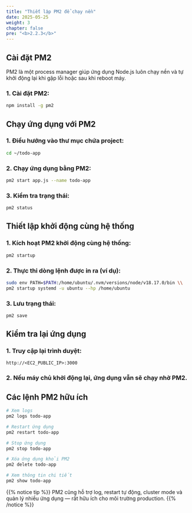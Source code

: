 ```yaml
---
title: "Thiết lập PM2 để chạy nền"
date: 2025-05-25
weight: 3
chapter: false
pre: "<b>2.2.3</b>"
---
```


## Cài đặt PM2

PM2 là một process manager giúp ứng dụng Node.js luôn chạy nền và tự khởi động lại khi gặp lỗi hoặc sau khi reboot máy.

### 1. Cài đặt PM2:

```bash
npm install -g pm2
```

## Chạy ứng dụng với PM2

### 1. Điều hướng vào thư mục chứa project:

```bash
cd ~/todo-app
```

### 2. Chạy ứng dụng bằng PM2:

```bash
pm2 start app.js --name todo-app
```

### 3. Kiểm tra trạng thái:

```bash
pm2 status
```

## Thiết lập khởi động cùng hệ thống

### 1. Kích hoạt PM2 khởi động cùng hệ thống:

```bash
pm2 startup
```

### 2. Thực thi dòng lệnh được in ra (ví dụ):

```bash
sudo env PATH=$PATH:/home/ubuntu/.nvm/versions/node/v18.17.0/bin \\
pm2 startup systemd -u ubuntu --hp /home/ubuntu
```

### 3. Lưu trạng thái:

```bash
pm2 save
```

## Kiểm tra lại ứng dụng

### 1. Truy cập lại trình duyệt:

```
http://<EC2_PUBLIC_IP>:3000
```

### 2. Nếu máy chủ khởi động lại, ứng dụng vẫn sẽ chạy nhờ PM2.

## Các lệnh PM2 hữu ích

```bash
# Xem logs
pm2 logs todo-app

# Restart ứng dụng
pm2 restart todo-app

# Stop ứng dụng
pm2 stop todo-app

# Xóa ứng dụng khỏi PM2
pm2 delete todo-app

# Xem thông tin chi tiết
pm2 show todo-app
```

{{% notice tip %}}
PM2 cũng hỗ trợ log, restart tự động, cluster mode và quản lý nhiều ứng dụng — rất hữu ích cho môi trường production.
{{% /notice %}}
```

